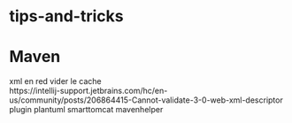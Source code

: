 # tips-and-tricks


<div>
   <H1>Maven </H1>
  <div>
     xml en red vider le cache<br/>
    https://intellij-support.jetbrains.com/hc/en-us/community/posts/206864415-Cannot-validate-3-0-web-xml-descriptor<br/>
  </div>
  <div>
     plugin
     plantuml
     smarttomcat
     mavenhelper
  </div>
